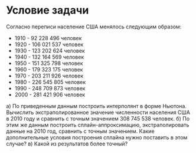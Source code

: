 # Условие задачи

Согласно переписи население США менялось следующим образом: 
- 1910 - 92 228 496 человек
- 1920 - 106 021 537 человек  
- 1930 - 123 202 624 человек
- 1940 - 132 164 569 человек
- 1950 - 151 325 798 человек
- 1960 - 179 323 175 человек
- 1970 - 203 211 926 человек
- 1980 - 226 545 805 человек
- 1990 - 248 709 873 человек
- 2000 - 281 421 906 человек

а) По приведенным данным построить интерполянт в форме Ньютона. Вычислить экстраполированное значение численности населения США в 2010 году и сравнить с точным значением 308 745 538 человек.
б) По этим же данным построить сплайн-аппроксимацию, экстраполировать данные на 2010 год, сравнить с точным значением. Какие дополнительные условия построения сплайна нужно поставить в этом случае?
в) Какой из результатов более точный?
